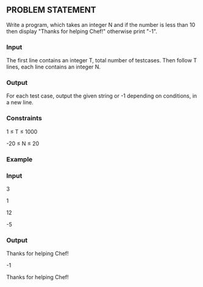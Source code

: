 ## PROBLEM STATEMENT

Write a program, which takes an integer N and if the number is less than 10 then display "Thanks for helping Chef!" otherwise print "-1".

### Input

The first line contains an integer T, total number of testcases. Then follow T lines, each line contains an integer N.

### Output

For each test case, output the given string or -1 depending on conditions, in a new line.

### Constraints

1 ≤ T ≤ 1000

-20 ≤ N ≤ 20

### Example

### Input

3 

1

12

-5

### Output

Thanks for helping Chef!

-1

Thanks for helping Chef!
